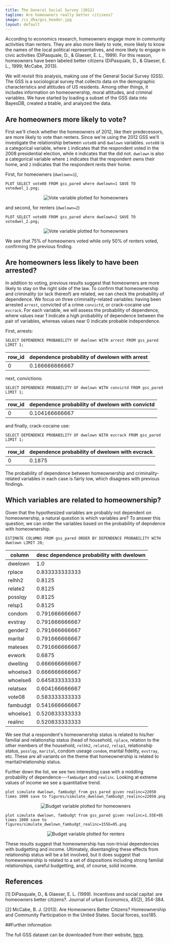 ```yaml
---
title: The General Social Survey (2012)
tagline: Are homeowners really better citizens?
image: /cs_dha/gss_header.jpg
layout: default
---
```


According to economics research, homeowners engage more in community activities than renters. They are also more likely to vote, more likely to know the names of the local political representatives, and more likely to engage in civic activities  (DiPasquale, D., &amp; Glaeser, E. L., 1999). For this reason, homeowners have been labeled better citizens (DiPasquale, D., &amp; Glaeser, E. L., 1999; McCabe, 2013). 

We will revisit this analysis, making use of the General Social Survey (GSS). The GSS is a sociological survey that collects data on the demographic characteristics and attitudes of US residents. Among other things, it includes information on homeownership, moral attitudes, and criminal variables. We have started by loading a subset of the GSS data into BayesDB, created a btable, and analyzed the data. 

<!-- The General Social Survey (GSS) is a collection of demographic data as well as data on the social, moral, and political attitudes of Americans. 

We've already created a btable, `gss_pared`, from a subset of the full GSS dataset and analyzed the data.
-->

## Are homeowners more likely to vote?

First we'll check whether the homeowners of 2012, like their predecessors, are more likely to vote than renters. Since we're using the 2012 GSS we'll investigate the relationship between `vote08` and `dwelown` variables. `vote08` is a categorical variable, where `1` indicates that the respondent voted in the 2008 presidential election, while `0` indicates that the did not. `dwelown` is also a categorical variable where `1` indicates that the respondent owns their home, and `2` indicates that the respondent rents their home.

First, for homeowners (`dwelown=1`),

    PLOT SELECT vote08 FROM gss_pared where dwelown=1 SAVE TO votedwel_1.png;

<!-- |            |      vote08     |
|    type    |   multinomial   |
|   count    |       800       |
|   unique   |        3        |
|   mode1    |        1        |
|   mode2    |        2        |
|   mode3    |        3        |
| prob_mode1 |  0.752475247525 |h
| prob_mode2 |  0.180693069307 |
| prob_mode3 | 0.0569306930693 | -->

<center>
<img src="{{ site.baseurl }}/assets/images/cs_gss/votedwel_1.png" class="img-med" alt="Vote variable plotted for homeowners">
</center>
<!-- ![Vote variable plotted for homeowners]({{ site.baseurl }}/assets/images/cs_gss/votedwel_1.png) -->

and second, for renters (`dwelown=2`)

    PLOT SELECT vote08 FROM gss_pared where dwelown=2 SAVE TO votedwel_2.png;

<!-- |            |     vote08     |
|    type    |  multinomial   |
|   count    |      466       |
|   unique   |       3        |
|   mode1    |       1        |
|   mode2    |       2        |
|   mode3    |       3        |
| prob_mode1 | 0.501057082452 |
| prob_mode2 | 0.353065539112 |
| prob_mode3 | 0.131078224101 | -->

<center>
<img src="{{ site.baseurl }}/assets/images/cs_gss/votedwel_2.png" class="img-med" alt="Vote variable plotted for homeowners">
</center>

<!-- ![Vote variable plotted for renters]({{ site.baseurl }}/assets/images/cs_gss/votedwel_2.png) -->

We see that 75% of homeowners voted while only 50% of renters voted, confirming the previous finding.

<!-- Also noted in \[1\]was homeowners' greater propensity to own firearms

    PLOT SELECT owngun FROM gss_pared where dwelown=1;

|            |      owngun     |

|    type    |   multinomial   |
|   count    |       396       |
|   unique   |        3        |
|   mode1    |        2        |
|   mode2    |        1        |
|   mode3    |        3        |
| prob_mode1 |  0.258663366337 |
| prob_mode2 |  0.220297029703 |
| prob_mode3 | 0.0111386138614 |

    PLOT SELECT owngun FROM gss_pared where dwelown=2;

|            |      owngun      |

|    type    |   multinomial    |
|   count    |       230        |
|   unique   |        3         |
|   mode1    |        2         |
|   mode2    |        1         |
|   mode3    |        3         |
| prob_mode1 |  0.38689217759   |
| prob_mode2 |  0.093023255814  |
| prob_mode3 | 0.00634249471459 |

Here, note that mode2 is 1 which is 'owns a firearm'. 22% of homewoners own a firearm while do 9% of renters. Overall, gun ownership has dropped since the 1999 study during which 52% of homeowners and 26% of renters owned guns. -->

## Are homeowners less likely to have been arrested?

In addition to voting, previous results suggest that homeowners are more likely to stay on the right side of the law.
To confirm that homeownership and criminality (or lack thereof) are related, we can check the probability of dependence. We focus on three criminality-related variables: having been arrested `arrest`, convicted of a crime `convictd`, or crack-cocaine use `evcrack`. For each variable, we will assess the probability of dependence, where values near 1 indicate a high probability of dependence between the pair of variables, whereas values near 0 indicate probable independence.

First, arrests:

    SELECT DEPENDENCE PROBABILITY OF dwelown WITH arrest FROM gss_pared LIMIT 1;

| row_id | dependence probability of dwelown with arrest |
|--------|-----------------------------------------------|
|   0    |                 0.166666666667                |

next, convictions:

    SELECT DEPENDENCE PROBABILITY OF dwelown WITH convictd FROM gss_pared LIMIT 1;

| row_id | dependence probability of dwelown with convictd |
|--------|-------------------------------------------------|
|   0    |                  0.104166666667                 |

and finally, crack-cocaine use:

    SELECT DEPENDENCE PROBABILITY OF dwelown WITH evcrack FROM gss_pared LIMIT 1;

| row_id | dependence probability of dwelown with evcrack |
|--------|------------------------------------------------|
|   0    |                     0.1875                     |

The probability of dependence between homeownership and criminality-related variables in each case is fairly low, which disagrees with previous findings. 

## Which variables are related to homeownership?

Given that the hypothesized variables are probably not dependent on homeownership, a natural question is which variables are? To answer this question, we can order the variables based on the probability of depndence with homeownership.

    ESTIMATE COLUMNS FROM gss_pared ORDER BY DEPENDENCE PROBABILITY WITH dwelown LIMIT 20;

|  column  | desc dependence probability with dwelown |
|----------|------------------------------------------|
| dwelown  |                 1.0                 |
|  rplace  |            0.833333333333           |
|  relhh2  |                0.8125               |
| relate2  |                0.8125               |
| posslqy  |                0.8125               |
|  relsp1  |                0.8125               |
|  condom  |            0.791666666667           |
| evstray  |            0.791666666667           |
| gender2  |            0.791666666667           |
| marital  |            0.791666666667           |
| matesex  |            0.791666666667           |
|  evwork  |                0.6875               |
| dwelling |            0.666666666667           |
| whoelse3 |            0.666666666667           |
| whoelse6 |            0.645833333333           |
| relatsex |            0.604166666667           |
|  vote08  |            0.583333333333           |
| fambudgt |            0.541666666667           |
| whoelse1 |            0.520833333333           |
| realinc  |            0.520833333333           |


We see that a respondent's homeownership status is related to his/her familial and relationship status (head of household, `rplace`, relation to the other members of the household, `relhh2`, `relate2`, `relsp1`, relationship status, `posslqy`, `marital`, condom useage `condom`, marital fidelity, `evstray`, etc. These are all variants on the theme that homeownership is related to marital/relationship status. 

Further down the list, we see two interesting case with a middling probability of dependence---`fambudget` and `realinc`. Looking at extreme values of income we see a quantitative trend.

    plot simulate dwelown, fambudgt from gss_pared given realinc=22050 times 1000 save to figures/simulate_dwelown_fambudgt_realinc=22050.png

<center>
<img src="{{ site.baseurl }}/assets/images/cs_gss/budget_dwel_1.png" class="img-med" alt="Budget variable plotted for homeowners">
</center>
<!-- ![Vote variable plotted for renters]({{ site.baseurl }}/assets/images/cs_gss/budget_dwel_1.png) -->

    plot simulate dwelown, fambudgt from gss_pared given realinc=1.55E+05 times 1000 save to figures/simulate_dwelown_fambudgt_realinc=155E=05.png

<center>
<img src="{{ site.baseurl }}/assets/images/cs_gss/budget_dwel_2.png" class="img-med" alt="Budget variable plotted for renters">
</center>
<!-- ![Vote variable plotted for renters]({{ site.baseurl }}/assets/images/cs_gss/budget_dwel_2.png) -->

These results suggest that homeownership has non-trivial dependencies with budgetting and income. Ultimately, disentangling these effects from relationship status will be a bit involved, but it does suggest that homewownership is related to a set of dispositions including strong familial relationships, careful budgetting, and, of course, solid income.


<!--
From the GSS code book the `evstay` survey question asks:

>Have you ever had sex with someone other than your husband or wife while you were married?

Let's take a closer look at `evstray`. We are concerned with yes (1), no (2), and never married (3) responses.

    PLOT SELECT evstray FROM gss_pared where dwelown=1 SAVE TO straydwel_1.png;

![marital fidelity variable plotted for homeowners]({{ site.baseurl }}/assets/images/cs_gss/straydwel_1.png)
-->


<!-- |            |    evstray     |

|    type    |  multinomial   |
|   count    |      692       |
|   unique   |       3        |
|   mode1    |       2        |
|   mode2    |       3        |
|   mode3    |       1        |
| prob_mode1 | 0.581683168317 |
| prob_mode2 | 0.17202970297  |
| prob_mode3 | 0.102722772277 | -->

<!--
    PLOT SELECT evstray FROM gss_pared where dwelown=2 SAVE TO straydwel_2.png;

![marital fidelity variable plotted for renters]({{ site.baseurl }}/assets/images/cs_gss/straydwel_2.png)
-->

<!-- |            |     evstray     |

|    type    |   multinomial   |
|   count    |       409       |
|   unique   |        3        |
|   mode1    |        3        |
|   mode2    |        2        |
|   mode3    |        1        |
| prob_mode1 |  0.399577167019 |
| prob_mode2 |  0.365750528541 |
| prob_mode3 | 0.0993657505285 |
 -->
 
<!--
The big difference between homeowners and renters is not in whther they have cheated, but in their marital status. `evstray=3` is much common for renters than homeowners, confirming the previous dependence between homeownership and marital status. 
-->

<!--
We can ask BayesDB to generate a set of plots showing the relationship between marital status (`marital`), fidelity, and homeownership.

    PLOT SELECT evstray, dwelown, marital FROM gss_pared SAVE TO stray_dewel_mar.png;

![The relationship between marital status, fidelity, and homeownership]({{ site.baseurl }}/assets/images/cs_gss/stray_dwel_mar.png)

The plot confirms this suspicion. The are very different trends in the marital statuses of homeowners and renters. A large portion of renters have never been married which in turn affects the value of `evstray` .

For now it seems that homeowners' good reputation remains intact.
-->

## References

<p class='reference'>
[1] DiPasquale, D., &amp; Glaeser, E. L. (1999). Incentives and social capital: are homeowners better citizens?. Journal of urban Economics, 45(2), 354-384.
</p>
<p class='reference'>
[2] McCabe, B. J. (2013). Are Homeowners Better Citizens? Homeownership and Community Participation in the United States. Social forces, sos185.
</p>
<!-- <p class='reference'><a id='ref3'></a>
[3] Aaronson, D. (2000). A Note on the Benefits of Homeownership. Journal of Urban Economics, 47(3), 356-369.
</p> -->

##Further information

<!-- **FIXME: Where to get the .csv and models? (they are too big to put in a Github Repo)** -->

The full GSS dataset can be downloaded from their website, [here](http://www3.norc.org/GSS+Website/Download/).
